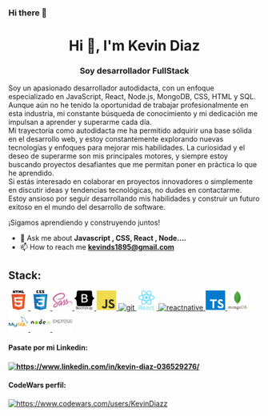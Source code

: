 ### Hi there 👋

<h1 align="center">Hi 👋, I'm Kevin Diaz</h1>
<h3 align="center">Soy desarrollador FullStack</h3>
<p>Soy un apasionado desarrollador autodidacta, con un enfoque especializado en JavaScript, React, Node.js, MongoDB, CSS, HTML y SQL. Aunque aún no he tenido la oportunidad de trabajar profesionalmente en esta industria, mi constante búsqueda de conocimiento y mi dedicación  me impulsan a aprender y superarme cada día.<br>
  Mi trayectoria como autodidacta me ha permitido adquirir una base sólida en el desarrollo web, y estoy constantemente explorando nuevas tecnologías y enfoques para mejorar mis habilidades. La curiosidad y el deseo de superarme son mis principales motores, y siempre estoy buscando proyectos desafiantes que me permitan poner en práctica lo que he aprendido.<br>
Si estás interesado en colaborar en proyectos innovadores o simplemente en discutir ideas y tendencias tecnológicas, no dudes en contactarme. Estoy ansioso por seguir desarrollando mis habilidades y construir un futuro exitoso en el mundo del desarrollo de software.<br>

¡Sigamos aprendiendo y construyendo juntos!</p>
- 💬 Ask me about **Javascript , CSS, React , Node....**
- 📫 How to reach me **kevinds1895@gmail.com** <br>

<h2 align="left">Stack:</h2>

<p align="left">
  <a href="https://www.w3.org/html/" target="_blank" rel="noreferrer"> <img src="https://raw.githubusercontent.com/devicons/devicon/master/icons/html5/html5-original-wordmark.svg" alt="html5" width="40" height="40"/> </a> 
   </a> <a href="https://www.w3schools.com/css/" target="_blank" rel="noreferrer"> <img src="https://raw.githubusercontent.com/devicons/devicon/master/icons/css3/css3-original-wordmark.svg" alt="css3" width="40" height="40"/> </a>
    </a> <a href="https://sass-lang.com" target="_blank" rel="noreferrer"> <img src="https://raw.githubusercontent.com/devicons/devicon/master/icons/sass/sass-original.svg" alt="sass" width="40" height="40"/>
  <a href="https://getbootstrap.com" target="_blank" rel="noreferrer"> <img src="https://raw.githubusercontent.com/devicons/devicon/master/icons/bootstrap/bootstrap-plain-wordmark.svg" alt="bootstrap" width="40" height="40"/>
  <a href="https://developer.mozilla.org/en-US/docs/Web/JavaScript" target="_blank" rel="noreferrer"> <img src="https://raw.githubusercontent.com/devicons/devicon/master/icons/javascript/javascript-original.svg" alt="javascript" width="40" height="40"/> </a> 
   <a href="https://git-scm.com/" target="_blank" rel="noreferrer"> <img src="https://www.vectorlogo.zone/logos/git-scm/git-scm-icon.svg" alt="git" width="40" height="40"/> </a> 
  <a href="https://reactjs.org/" target="_blank" rel="noreferrer"> <img src="https://raw.githubusercontent.com/devicons/devicon/master/icons/react/react-original-wordmark.svg" alt="react" width="40" height="40"/>
  </a> <a href="https://reactnative.dev/" target="_blank" rel="noreferrer"> <img src="https://reactnative.dev/img/header_logo.svg" alt="reactnative" width="40" height="40"/>
    </a> <a href="https://www.typescriptlang.org/" target="_blank" rel="noreferrer"> <img src="https://raw.githubusercontent.com/devicons/devicon/master/icons/typescript/typescript-original.svg" alt="typescript" width="40" height="40"/> </a>
     <a href="https://www.mongodb.com/" target="_blank" rel="noreferrer"> <img src="https://raw.githubusercontent.com/devicons/devicon/master/icons/mongodb/mongodb-original-wordmark.svg" alt="mongodb" width="40" height="40"/>
  </a> 
  <a href="https://www.mysql.com/" target="_blank" rel="noreferrer"> <img src="https://raw.githubusercontent.com/devicons/devicon/master/icons/mysql/mysql-original-wordmark.svg" alt="mysql" width="40" height="40"/> 
  </a> 
  <a href="https://nodejs.org" target="_blank" rel="noreferrer"> <img src="https://raw.githubusercontent.com/devicons/devicon/master/icons/nodejs/nodejs-original-wordmark.svg" alt="nodejs" width="40" height="40"/>
  </a> 
  <a href="https://expressjs.com" target="_blank" rel="noreferrer"> <img src="https://raw.githubusercontent.com/devicons/devicon/master/icons/express/express-original-wordmark.svg" alt="express" width="40" height="40"/> </a>
</p>

<h4>Pasate por mi Linkedin:<h4>
 <a href="https://www.linkedin.com/in/kevin-diaz-036529276/" target="blank"><img align="center" src="https://upload.wikimedia.org/wikipedia/commons/thumb/0/01/LinkedIn_Logo.svg/2560px-LinkedIn_Logo.svg.png" alt="https://www.linkedin.com/in/kevin-diaz-036529276/" height="30" width="90" /></a>
<h4 align="left">CodeWars perfil:</h4>
<p align="left">
<a href="https://www.codewars.com/users/KevinDiazz" target="blank"><img align="center" src="https://docs.codewars.com/logo.svg" alt="https://www.codewars.com/users/KevinDiazz" height="30" width="40" /></a>
</p>




